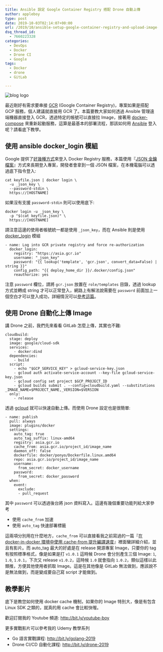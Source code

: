 ```yaml
---
title: Ansible 設定 Google Container Registry 搭配 Drone 自動上傳
author: appleboy
type: post
date: 2019-10-03T02:14:07+00:00
url: /2019/10/ansible-setup-google-container-registry-and-upload-image-via-drone-ci-cd/
dsq_thread_id:
  - 7660223328
categories:
  - DevOps
  - Docker
  - Drone CI
  - Google
tags:
  - Docker
  - drone
  - GitLab

---
```

![blog logo][1]

最近剛好有需求要串接 [GCR][2] (Google Container Registry)，專案如果是搭配 GCP 服務，個人建議就直接用 GCR 了。本篇要教大家如何透過 Ansible 管理遠端機器直接登入 GCR，透過特定的帳號可以直接拉 Image，接著用 [docker-compose][3] 來重新起動服務，這算是最基本的部署流程，那該如何用 [Ansible][4] 登入呢？請看底下教學。

<!--more-->

## 使用 ansible docker_login 模組

Google 提供了[好幾種方式][5]來登入 Docker Registry 服務，本篇使用『[JSON 金鑰檔案][6]』方式來長期登入專案，開發者會拿到一個 JSON 檔案，在本機電腦可以透過底下指令登入:

<pre><code class="language-bash">cat keyfile.json | docker login \
  -u _json_key \
  --password-stdin \
  https://[HOSTNAME]</code></pre>

如果沒有支援 `password-stdin` 則可以使用底下:

<pre><code class="language-bash">docker login -u _json_key \
  -p "$(cat keyfile.json)" \
  https://[HOSTNAME]</code></pre>

請注意這邊的使用者帳號統一都是使用 `_json_key`，而在 Ansible 則是使用 [docker_login][7] 模組

<pre><code class="language-yaml">- name: Log into GCR private registry and force re-authorization
  docker_login:
    registry: "https://asia.gcr.io"
    username: "_json_key"
    password: "{{ lookup(&#039;template&#039;, &#039;gcr.json&#039;, convert_data=False) | string }}"
    config_path: "{{ deploy_home_dir }}/.docker/config.json"
    reauthorize: yes</code></pre>

注意 `password` 欄位，請將 `gcr.json` 放置在 `role/templates` 目錄，透過 lookup 方式並轉成 string 才可以正常登入，網路上有解法說需要在 `password` 前面加上一個空白才可以登入成功，詳細情況可以[參考這篇][8]。

## 使用 Drone 自動化上傳 Image

講 Drone 之前，我們先來看看 GitLab 怎麼上傳，其實也不難:

<pre><code class="language-yaml">cloudbuild:
  stage: deploy
  image: google/cloud-sdk
  services:
    - docker:dind
  dependencies:
    - build
  script:
    - echo "$GCP_SERVICE_KEY" &gt; gcloud-service-key.json
    - gcloud auth activate-service-account --key-file gcloud-service-key.json
    - gcloud config set project $GCP_PROJECT_ID
    - gcloud builds submit . --config=cloudbuild.yaml --substitutions _IMAGE_NAME=$PROJECT_NAME,_VERSION=$VERSION
  only:
    - release</code></pre>

透過 [gcloud][9] 就可以快速自動上傳。而使用 Drone 設定也是很簡單:

<pre><code class="language-yaml">- name: publish
  pull: always
  image: plugins/docker
  settings:
    auto_tag: true
    auto_tag_suffix: linux-amd64
    registry: asia.gcr.io
    cache_from: asia.gcr.io/project_id/image_name
    daemon_off: false
    dockerfile: docker/ponyo/Dockerfile.linux.amd64
    repo: asia.gcr.io/project_id/image_name
    username:
      from_secret: docker_username
    password:
      from_secret: docker_password
  when:
    event:
      exclude:
      - pull_request</code></pre>

其中 `password` 可以透過後台將 json 資料寫入。這邊有幾個重要功能列給大家參考

  * 使用 `cache_from` 加速
  * 使用 `auto_tag` 快速部署標籤

這兩項分別用在什麼地方，`cache_from` 可以直接看我之前寫過的一篇『[在 docker-in-docker 環境中使用 cache-from 提升編譯速度][10]』裡面蠻詳細介紹，並且有影片。而 auto_tag 最大的好處是在 release 開源專案 Image，只要你的 tag 有按照標準格式，像是如果是打 `v1.0.1` 這時候 Drone 會分別產生三個 Image: `1`, `1.0`, `1.0.1`，下次又 release `v1.0.2`，這時候 `1.0` 就會指向 `1.0.2`，類似這樣以此類推，方便其他使用者抓取 Image。這是在其他像是 GitLab 無法做到，應該說不是無法做到，而是變成要自己寫 script 才能做到。

## 教學影片

底下是教您如何使用 docker cache 機制，如果你的 Image 特別大，像是有包含 Linux SDK 之類的，就真的用 cache 會比較快喔。

歡迎訂閱我的 Youtube 頻道: <http://bit.ly/youtube-boy>

更多實戰影片可以參考我的 Udemy 教學系列

  * Go 語言實戰課程: <http://bit.ly/golang-2019>
  * Drone CI/CD 自動化課程: <http://bit.ly/drone-2019>

 [1]: https://lh3.googleusercontent.com/mese3VEnyNElOz7iL-z3w0nxM4PcNjC6lfPWxLbPrHTFr3PvKeyxGwIxTXoRztpidxN7gX8WlRtzBsfxkOVb_Pt-jEwCbZtYDD3l0DLeBger7XaC40XVyPUgAyT6yU_FdqJeAUCSQik=w1920-h1080
 [2]: https://cloud.google.com/container-registry/
 [3]: https://docs.docker.com/compose/
 [4]: https://www.ansible.com/
 [5]: https://cloud.google.com/container-registry/docs/advanced-authentication?hl=zh-tw
 [6]: https://cloud.google.com/container-registry/docs/advanced-authentication?hl=zh-tw#json_key_file
 [7]: https://docs.ansible.com/ansible/latest/modules/docker_login_module.html
 [8]: https://stackoverflow.com/questions/57260374/docker-login-to-gce-using-ansible-docker-login-and-json-key
 [9]: https://cloud.google.com/sdk/gcloud/?hl=zh-tw
 [10]: https://blog.wu-boy.com/2019/02/using-cache-from-can-speed-up-your-docker-builds